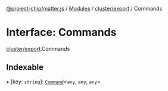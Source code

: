 [@project-chip/matter.js](../README.md) / [Modules](../modules.md) / [cluster/export](../modules/cluster_export.md) / Commands

# Interface: Commands

[cluster/export](../modules/cluster_export.md).Commands

## Indexable

▪ [key: `string`]: [`Command`](cluster_export.Command.md)\<`any`, `any`, `any`\>
